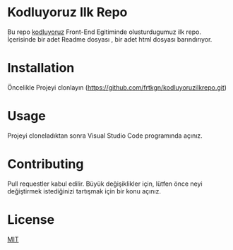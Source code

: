 # Kodluyoruz Ilk Repo

Bu repo [kodluyoruz](patika.dev) Front-End Egitiminde olusturdugumuz ilk repo. İçerisinde bir adet  Readme dosyası , bir adet html dosyası barındırıyor.

# Installation

Öncelikle Projeyi clonlayın (https://github.com/frtkgn/kodluyoruzilkrepo.git)

# Usage

Projeyi cloneladıktan sonra Visual Studio Code programında açınız.

# Contributing

Pull requestler kabul edilir. Büyük değişiklikler için, lütfen önce neyi değiştirmek istediğinizi tartışmak için bir konu açınız.

# License

[MIT](https://choosealicense.com/licenses/mit/)